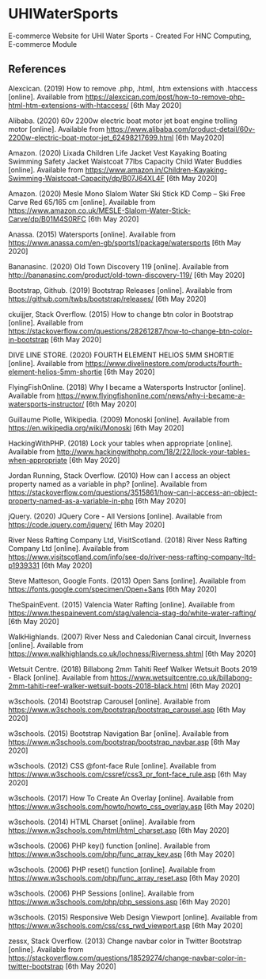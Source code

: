 # UHIWaterSports
E-commerce Website for UHI Water Sports - Created For HNC Computing, E-commerce Module

## References
Alexcican. (2019) How to remove .php, .html, .htm extensions with .htaccess [online]. Available from <https://alexcican.com/post/how-to-remove-php-html-htm-extensions-with-htaccess/> [6th May 2020]

Alibaba. (2020) 60v 2200w electric boat motor jet boat engine trolling motor [online]. Available from <https://www.alibaba.com/product-detail/60v-2200w-electric-boat-motor-jet_62498217699.html> [6th May2020]

Amazon. (2020) Lixada Children Life Jacket Vest Kayaking Boating Swimming Safety Jacket Waistcoat 77lbs Capacity Child Water Buddies [online]. Available from <https://www.amazon.in/Children-Kayaking-Swimming-Waistcoat-Capacity/dp/B07J64XL4F> [6th May 2020]

Amazon. (2020) Mesle Mono Slalom Water Ski Stick KD Comp – Ski Free Carve Red 65/165 cm [online]. Available from <https://www.amazon.co.uk/MESLE-Slalom-Water-Stick-Carve/dp/B01M4S0RFC> [6th May 2020]

Anassa. (2015) Watersports [online]. Available from <https://www.anassa.com/en-gb/sports1/package/watersports> [6th May 2020]

Bananasinc. (2020) Old Town Discovery 119 [online]. Available from <http://bananasinc.com/product/old-town-discovery-119/> [6th May 2020]

Bootstrap, Github. (2019) Bootstrap Releases [online]. Available from <https://github.com/twbs/bootstrap/releases/> [6th May 2020]

ckuijjer, Stack Overflow. (2015) How to change btn color in Bootstrap [online]. Available from <https://stackoverflow.com/questions/28261287/how-to-change-btn-color-in-bootstrap> [6th May 2020]

DIVE LINE STORE. (2020) FOURTH ELEMENT HELIOS 5MM SHORTIE [online]. Available from <https://www.divelinestore.com/products/fourth-element-helios-5mm-shortie> [6th May 2020]

FlyingFishOnline. (2018) Why I became a Watersports Instructor [online]. Available from <https://www.flyingfishonline.com/news/why-i-became-a-watersports-instructor/> [6th May 2020]

Guillaume Piolle, Wikipedia. (2009) Monoski [online]. Available from <https://en.wikipedia.org/wiki/Monoski> [6th May 2020]

HackingWithPHP. (2018) Lock your tables when appropriate [online]. Available from <http://www.hackingwithphp.com/18/2/22/lock-your-tables-when-appropriate> [6th May 2020]

Jordan Running, Stack Overflow. (2010) How can I access an object property named as a variable in php? [online]. Available from <https://stackoverflow.com/questions/3515861/how-can-i-access-an-object-property-named-as-a-variable-in-php> [6th May 2020]

jQuery. (2020) JQuery Core - All Versions [online]. Available from <https://code.jquery.com/jquery/> [6th May 2020]

River Ness Rafting Company Ltd, VisitScotland. (2018) River Ness Rafting Company Ltd [online]. Available from <https://www.visitscotland.com/info/see-do/river-ness-rafting-company-ltd-p1939331> [6th May 2020]

Steve Matteson, Google Fonts. (2013) Open Sans [online]. Available from <https://fonts.google.com/specimen/Open+Sans> [6th May 2020]

TheSpainEvent. (2015) Valencia Water Rafting [online]. Available from <https://www.thespainevent.com/stag/valencia-stag-do/white-water-rafting/> [6th May 2020]

WalkHighlands. (2007) River Ness and Caledonian Canal circuit, Inverness [online]. Available from <https://www.walkhighlands.co.uk/lochness/Riverness.shtml> [6th May 2020]

Wetsuit Centre. (2018) Billabong 2mm Tahiti Reef Walker Wetsuit Boots 2019 - Black [online]. Available from <https://www.wetsuitcentre.co.uk/billabong-2mm-tahiti-reef-walker-wetsuit-boots-2018-black.html> [6th May 2020]

w3schools. (2014) Bootstrap Carousel [online]. Available from <https://www.w3schools.com/bootstrap/bootstrap_carousel.asp> [6th May 2020]

w3schools. (2015) Bootstrap Navigation Bar [online]. Available from <https://www.w3schools.com/bootstrap/bootstrap_navbar.asp> [6th May 2020]

w3schools. (2012) CSS @font-face Rule [online]. Available from <https://www.w3schools.com/cssref/css3_pr_font-face_rule.asp> [6th May 2020]

w3schools. (2017) How To Create An Overlay [online]. Available from <https://www.w3schools.com/howto/howto_css_overlay.asp> [6th May 2020]

w3schools. (2014) HTML Charset [online]. Available from <https://www.w3schools.com/html/html_charset.asp> [6th May 2020]

w3schools. (2006) PHP key() function [online]. Available from <https://www.w3schools.com/php/func_array_key.asp> [6th May 2020]

w3schools. (2006) PHP reset() function [online]. Available from <https://www.w3schools.com/php/func_array_reset.asp> [6th May 2020]

w3schools. (2006) PHP Sessions [online]. Available from <https://www.w3schools.com/php/php_sessions.asp> [6th May 2020]

w3schools. (2015) Responsive Web Design Viewport [online]. Available from <https://www.w3schools.com/css/css_rwd_viewport.asp> [6th May 2020]

zessx, Stack Overflow. (2013) Change navbar color in Twitter Bootstrap [online]. Available from <https://stackoverflow.com/questions/18529274/change-navbar-color-in-twitter-bootstrap> [6th May 2020]

